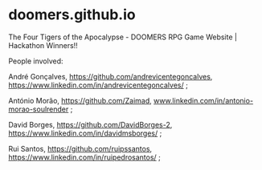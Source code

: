 # doomers.github.io
The Four Tigers of the Apocalypse - DOOMERS RPG Game Website | Hackathon Winners!!


People involved:

André Gonçalves, https://github.com/andrevicentegoncalves, https://www.linkedin.com/in/andrevicentegoncalves/ ;

António Morão, https://github.com/Zaimad, www.linkedin.com/in/antonio-morao-soulrender ;

David Borges, https://github.com/DavidBorges-2, https://www.linkedin.com/in/davidmsborges/ ;

Rui Santos, https://github.com/ruipssantos, https://www.linkedin.com/in/ruipedrosantos/ ;

